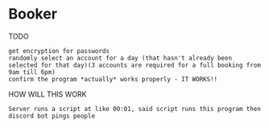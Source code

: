 # Booker

TODO

    get encryption for passwords
    randomly select an account for a day (that hasn't already been selected for that day)(3 accounts are required for a full booking from 9am till 6pm)
    confirm the program *actually* works properly - IT WORKS!!

HOW WILL THIS WORK

    Server runs a script at like 00:01, said script runs this program then discord bot pings people
